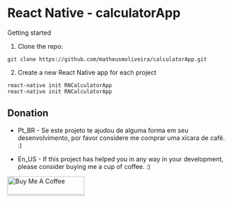 # React Native - calculatorApp

Getting started

1. Clone the repo:

```
git clone https://github.com/matheusmoliveira/calculatorApp.git

```

2. Create a new React Native app for each project

```
react-native init RNCalculatorApp
react-native init RNCalculatorApp
```

## Donation

- Pt_BR - Se este projeto te ajudou de alguma forma em seu desenvolvimento, por favor considere me comprar uma xícara de café. :)

- En_US - If this project has helped you in any way in your development, please consider buying me a cup of coffee. :)


<a href="https://www.buymeacoffee.com/matheusmoliver" target="_blank"><img src="https://www.buymeacoffee.com/assets/img/custom_images/orange_img.png" alt="Buy Me A Coffee" style="height: 41px !important;width: 174px !important;box-shadow: 0px 3px 2px 0px rgba(190, 190, 190, 0.5) !important;-webkit-box-shadow: 0px 3px 2px 0px rgba(190, 190, 190, 0.5) !important;" ></a>
